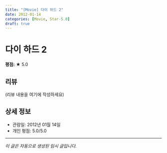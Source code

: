 ```yaml
---
title: "[Movie] 다이 하드 2"
date: 2012-01-14
categories: [Movie, Star-5.0]
draft: true
---
```


# 다이 하드 2

**평점:** ★ 5.0

## 리뷰

(리뷰 내용을 여기에 작성하세요)

## 상세 정보

- 관람일: 2012년 01월 14일
- 개인 평점: 5.0/5.0

---

*이 글은 자동으로 생성된 임시 글입니다.*
